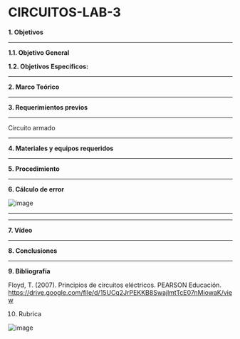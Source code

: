 # CIRCUITOS-LAB-3

**1. Objetivos**


***
   **1.1. Objetivo General** 



  **1.2. Objetivos Específicos:**
   

***

**2. Marco Teórico**


***

**3. Requerimientos previos**

***


Circuito armado


***

**4. Materiales y equipos requeridos**



***

**5. Procedimiento**



***

**6. Cálculo de error**

![image](https://user-images.githubusercontent.com/94011974/170057592-12d7c136-22cd-4cac-9532-0e92eb81f1b9.png)

***


***

**7. Vídeo**



***

**8. Conclusiones**



***

**9. Bibliografía**

Floyd, T. (2007). Principios de circuitos eléctricos. PEARSON Educación. https://drive.google.com/file/d/15UCq2JrPEKKB8SwajlmtTcE07nMiowaK/view

10. Rubrica

![image](https://user-images.githubusercontent.com/94011974/169427061-265123c2-f557-4b9a-9ef6-5a545e89aff2.png)

